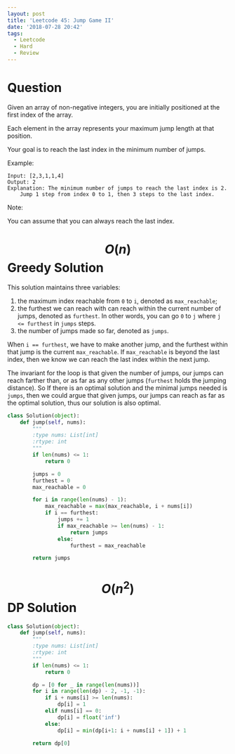 ```yaml
---
layout: post
title: 'Leetcode 45: Jump Game II'
date: '2018-07-28 20:42'
tags:
  - Leetcode
  - Hard
  - Review
---
```


# Question
Given an array of non-negative integers, you are initially positioned at the first index of the array.

Each element in the array represents your maximum jump length at that position.

Your goal is to reach the last index in the minimum number of jumps.

Example:

```
Input: [2,3,1,1,4]
Output: 2
Explanation: The minimum number of jumps to reach the last index is 2.
    Jump 1 step from index 0 to 1, then 3 steps to the last index.
```

Note:

You can assume that you can always reach the last index.

# $$O(n)$$ Greedy Solution
This solution maintains three variables:
1. the maximum index reachable from `0` to `i`, denoted as `max_reachable`;
2. the furthest we can reach with can reach within the current number of jumps, denoted as `furthest`. In other words, you can go `0` to `j` where `j <= furthest` in `jumps` steps.
3. the number of jumps made so far, denoted as `jumps`.

When `i == furthest`, we have to make another jump, and the furthest within that jump is the current `max_reachable`. If `max_reachable` is beyond the last index, then we know we can reach the last index within the next jump.

The invariant for the loop is that given the number of jumps, our jumps can reach farther than, or as far as any other jumps (`furthest` holds the jumping distance). So If there is an optimal solution and the minimal jumps needed is `jumps`, then we could argue that given jumps, our jumps can reach as far as the optimal solution, thus our solution is also optimal.

```python
class Solution(object):
    def jump(self, nums):
        """
        :type nums: List[int]
        :rtype: int
        """
        if len(nums) <= 1:
            return 0

        jumps = 0
        furthest = 0
        max_reachable = 0

        for i in range(len(nums) - 1):
            max_reachable = max(max_reachable, i + nums[i])
            if i == furthest:
                jumps += 1
                if max_reachable >= len(nums) - 1:
                    return jumps
                else:
                    furthest = max_reachable

        return jumps
```

# $$O(n^2)$$ DP Solution

```python
class Solution(object):
    def jump(self, nums):
        """
        :type nums: List[int]
        :rtype: int
        """
        if len(nums) <= 1:
            return 0

        dp = [0 for _ in range(len(nums))]
        for i in range(len(dp) - 2, -1, -1):
            if i + nums[i] >= len(nums):
                dp[i] = 1
            elif nums[i] == 0:
                dp[i] = float('inf')
            else:
                dp[i] = min(dp[i+1: i + nums[i] + 1]) + 1

        return dp[0]
```

